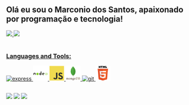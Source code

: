 ## Olá eu sou o Marconio dos Santos, apaixonado por programação e tecnologia!

<div>
  <a href="https://github.com/Marconio-dos-Santos">
  <img height="160em" src="https://github-readme-stats.vercel.app/api?username=Marconio-dos-Santos&show_icons=true&theme=dracula&include_all_commits=false&count_private=true"/>
  <img height="160em" src="https://github-readme-stats.vercel.app/api/top-langs/?username=Marconio-dos-Santos&layout=compact&langs_count=7&theme=dracula"/>
</div>
 
  
<div style="display: inline_block"><br>
  <h3 align="left">Languages and Tools:</h3>
  <img src="https://cdn.jsdelivr.net/gh/devicons/devicon@v2.15.1/devicon.min.css" alt="express" width="40" height="40"/>
  <img src="https://raw.githubusercontent.com/devicons/devicon/master/icons/nodejs/nodejs-original-wordmark.svg" alt="nodejs" width="40" height="40"/>
  <img src="https://raw.githubusercontent.com/devicons/devicon/master/icons/javascript/javascript-original.svg" alt="javascript" width="40" height="40"/>
  <img src="https://raw.githubusercontent.com/devicons/devicon/master/icons/mongodb/mongodb-original-wordmark.svg" alt="mongodb" width="40" height="40"/>
  <img src="https://www.vectorlogo.zone/logos/git-scm/git-scm-icon.svg" alt="git" width="40" height="40"/>
  <img src="https://raw.githubusercontent.com/devicons/devicon/master/icons/html5/html5-original-wordmark.svg" alt="html5" width="40" height="40"/>  
 </div>
  
  ##
  
<div>
  <a href = "mailto:marconio.dev@gmail.com"><img src="https://img.shields.io/badge/-Gmail-%23333?style=for-the-badge&logo=gmail&logoColor=white" target="_blank"></a>
  <a href="https://www.linkedin.com/in/marconiodossantos/" target="_blank" ><img src="https://img.shields.io/badge/-LinkedIn-%230077B5?style=for-the-badge&logo=linkedin&logoColor=white" target="_blank"></a>
  <a href="https://www.codewars.com/users/Marconio-dos-Santos" target="_blank"><img src="https://img.shields.io/badge/Codewars-B1361E?style=for-the-badge&logo=Codewars&logoColor=white" target="_blank"> </a>
  </div>
